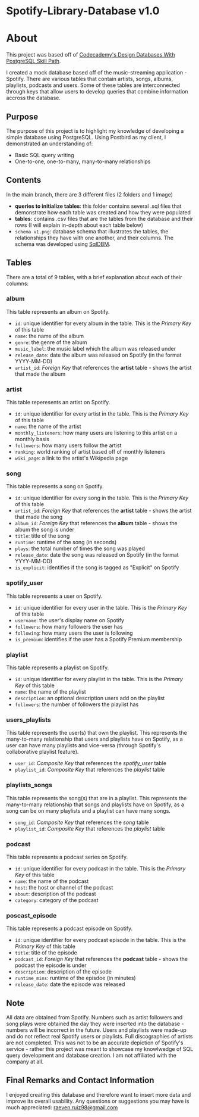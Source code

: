# Spotify-Library-Database v1.0

# About
This project was based off of [Codecademy's Design Databases With PostgreSQL Skill Path](https://www.codecademy.com/paths/design-databases-with-postgresql/tracks/how-do-i-make-and-populate-my-own-database/modules/designing-a-database-schema-off-platform-project/informationals/off-platform-project-designing-a-database-from-scratch
).

I created a mock database based off of the music-streaming application - Spotify. There are various tables that contain artists, songs, 
albums, playlists, podcasts and users. Some of these tables are interconnected through keys that allow users to develop queries that combine
information accross the database.

## Purpose
The purpose of this project is to highlight my knowledge of developing a simple database using PostgreSQL. Using Postbird as my client, I demonstrated an understanding of:
- Basic SQL query writing
- One-to-one, one-to-many, many-to-many relationships

## Contents
In the main branch, there are 3 different files (2 folders and 1 image)
- **queries to initialize tables**: this folder contains several .sql files that demonstrate how each table was created and how they were populated
- **tables**: contains .csv files that are the tables from the database and their rows (I will explain in-depth about each table below)
- `schema v1.png`: database schema that illustrates the tables, the relationships they have with one another, and their columns. The 
schema was developed using [SqlDBM](https://sqldbm.com).

## Tables
There are a total of 9 tables, with a brief explanation about each of their columns:
### album
This table represents an album on Spotify.
- `id`: unique identifier for every album in the table. This is the *Primary Key* of this table
- `name`: the name of the album
- `genre`: the genre of the album
- `music_label`: the music label which the album was released under
- `release_date`: date the album was released on Spotify (in the format YYYY-MM-DD)
- `artist_id`: *Foreign Key* that references the **artist** table - shows the artist that made the album
### artist
This table reperesents an artist on Spotify.
- `id`: unique identifier for every artist in the table. This is the *Primary Key* of this table
- `name`: the name of the artist
- `monthly_listeners`: how many users are listening to this artist on a monthly basis
- `followers`: how many users follow the artist
- `ranking`: world ranking of artist based off of monthly listeners
- `wiki_page`: a link to the artist's Wikipedia page
### song
This table represents a song on Spotify.
- `id`: unique identifier for every song in the table. This is the *Primary Key* of this table
- `artist_id`: *Foreign Key* that references the **artist** table - shows the artist that made the song
- `album_id`: *Foreign Key* that references the **album** table - shows the album the song is under
- `title`: title of the song
- `runtime`: runtime of the song (in seconds)
- `plays`: the total number of times the song was played
- `release_date`: date the song was released on Spotify (in the format YYYY-MM-DD)
- `is_explicit`: identifies if the song is tagged as "Explicit" on Spotify
### spotify_user
This table represents a user on Spotify.
- `id`: unique identifier for every user in the table. This is the *Primary Key* of this table
- `username`: the user's display name on Spotify
- `followers`: how many followers the user has
- `following`: how many users the user is following
- `is_premium`: identifies if the user has a Spotify Premium membership
### playlist
This table represents a playlist on Spotify.
- `id`: unique identifier for every playlist in the table. This is the *Primary Key* of this table
- `name`: the name of the playlist
- `description`: an optional description users add on the playlist
- `followers`: the number of followers the playlist has
### users_playlists
This table represents the user(s) that own the playlist. This represents the many-to-many relationship that users and playlists have on Spotify, 
as a user can have many playlists and vice-versa (through Spotify's collaborative playlist feature).
- `user_id`: *Composite Key* that references the *spotify_user* table
- `playlist_id`: *Composite Key* that references the *playlist* table
### playlists_songs
This table represents the song(s) that are in a playlist. This represents the many-to-many relationship that songs and playlists have on Spotify,
as a song can be on many playlists and a playlist can have many songs.
- `song_id`: *Composite Key* that references the *song* table
- `playlist_id`: *Composite Key* that references the *playlist* table
### podcast
This table represents a podcast series on Spotify.
- `id`: unique identifier for every podcast in the table. This is the *Primary Key* of this table
- `name`: the name of the podcast
- `host`: the host or channel of the podcast
- `about`: description of the podcast
- `category`: category of the podcast
### poscast_episode
This table represents a podcast episode on Spotify.
- `id`: unique identifier for every podcast episode in the table. This is the *Primary Key* of this table
- `title`: title of the episode
- `podcast_id`: *Foreign Key* that references the **podcast** table - shows the podcast the episode is under
- `description`: description of the episode
- `runtime_mins`: runtime of the episdoe (in minutes)
- `release_date`: date the episode was released

## Note
All data are obtained from Spotify. Numbers such as artist followers and song plays were obtained the day they were inserted into the database - 
numbers will be incorrect in the future. Users and playlists were made-up and do not reflect real Spotify users or playlists. Full discographies 
of artists are not completed. This was not to be an accurate depiction of Spotify's service - rather this project was meant to showcase my 
knowlwedge of SQL query development and database creation. I am not affiliated with the company at all.

## Final Remarks and Contact Information
I enjoyed creating this database and therefore want to insert more data and improve its overall usability. 
Any questions or suggestions you may have is much appreciated: raeven.ruiz98@gmail.com





